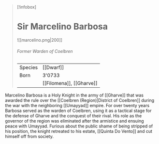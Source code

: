 > [!infobox]
> # Sir Marcelino Barbosa
> ![[marcelino.png|200]]
> ###### *Former Warden of Coelbren*
> |   |   |
> | ---- | ---- |
> | Species | [[Dwarf]] |
> | Born | 3'0733 |
> |  | [[Filomena]], [[Gharve]] |
>

Marcelino Barbosa is a Holy Knight in the army of [[Gharve]] that was awarded the rule over the [[Coelbren (Region)|District of Coelbren]] during the war with the neighboring [[Umayyad]] empire. For over twenty years Barbosa served as the warden of Coelbren, using it as a tactical stage for the defense of Gharve and the conquest of their rival. His role as the governor of the region was eliminated after the armistice and ensuing peace with Umayyad. Furious about the public shame of being stripped of his position, the knight retreated to his estate, [[Quinta Do Vento]] and cut himself off from society.